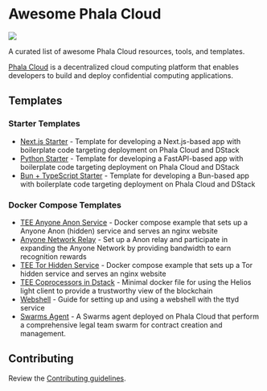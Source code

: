 # Awesome Phala Cloud

[![](https://cloud.phala.network/deploy-button.svg)](https://cloud.phala.network/templates)

A curated list of awesome Phala Cloud resources, tools, and templates.

[Phala Cloud](https://cloud.phala.network) is a decentralized cloud computing platform that enables developers to build and deploy confidential computing applications.

## Templates

### Starter Templates

- [Next.js Starter](https://github.com/Phala-Network/phala-cloud-nextjs-starter) - Template for developing a Next.js-based app with boilerplate code targeting deployment on Phala Cloud and DStack
- [Python Starter](https://github.com/Phala-Network/phala-cloud-python-starter) - Template for developing a FastAPI-based app with boilerplate code targeting deployment on Phala Cloud and DStack
- [Bun + TypeScript Starter](https://github.com/Phala-Network/phala-cloud-bun-starter) - Template for developing a Bun-based app with boilerplate code targeting deployment on Phala Cloud and DStack

### Docker Compose Templates

- [TEE Anyone Anon Service](https://github.com/rA3ka/dstack-examples/tree/main/anyone-anon-service) - Docker compose example that sets up a Anyone Anon (hidden) service and serves an nginx website
- [Anyone Network Relay](https://github.com/rA3ka/anon-relay-docker/tree/main) - Set up a Anon relay and participate in expanding the Anyone Network by providing bandwidth to earn recognition rewards
- [TEE Tor Hidden Service](https://github.com/Dstack-TEE/dstack-examples/tree/main/tor-hidden-service) - Docker compose example that sets up a Tor hidden service and serves an nginx website
- [TEE Coprocessors in Dstack](https://github.com/Dstack-TEE/dstack-examples/tree/main/lightclient) - Minimal docker file for using the Helios light client to provide a trustworthy view of the blockchain
- [Webshell](https://github.com/Dstack-TEE/dstack-examples/tree/main/webshell) - Guide for setting up and using a webshell with the ttyd service
- [Swarms Agent](https://github.com/The-Swarm-Corporation/Phala-Deployment-Template) - A Swarms agent deployed on Phala Cloud that perform a comprehensive legal team swarm for contract creation and management.

## Contributing

Review the [Contributing guidelines](CONTRIBUTING.md).
